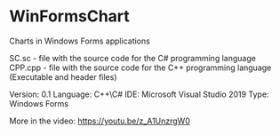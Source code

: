 # WinFormsChart
Charts in Windows Forms applications

SC.sc - file with the source code for the C# programming language
CPP.cpp - file with the source code for the C++ programming language (Executable and header files)

Version: 0.1 
Language: С++\С# 
IDE: Microsoft Visual Studio 2019 
Type: Windows Forms 

More in the video: https://youtu.be/z_A1UnzrgW0
